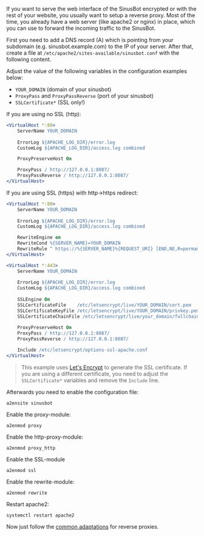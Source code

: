 If you want to serve the web interface of the SinusBot encrypted or with the rest of your website, you usually want to setup a reverse proxy. Most of the time, you already have a web server (like apache2 or nginx) in place, which you can use to forward the incoming traffic to the SinusBot.

First you need to add a DNS record (A) which is pointing from your subdomain (e.g. sinusbot.example.com) to the IP of your server. After that, create a file at `/etc/apache2/sites-available/sinusbot.conf` with the following content.

Adjust the value of the following variables in the configuration examples below:

- `YOUR_DOMAIN` (domain of your sinusbot)
- `ProxyPass` and `ProxyPassReverse` (port of your sinusbot)
- `SSLCertificate*` (SSL only!)

<!-- TODO: check if websockets work -->

If you are using no SSL (http):

```apache
<VirtualHost *:80>
    ServerName YOUR_DOMAIN
    
    ErrorLog ${APACHE_LOG_DIR}/error.log
    CustomLog ${APACHE_LOG_DIR}/access.log combined

    ProxyPreserveHost On

    ProxyPass / http://127.0.0.1:8087/
    ProxyPassReverse / http://127.0.0.1:8087/
</VirtualHost>
```

If you are using SSL (https) with http->https redirect:

```apache
<VirtualHost *:80>
    ServerName YOUR_DOMAIN
    
    ErrorLog ${APACHE_LOG_DIR}/error.log
    CustomLog ${APACHE_LOG_DIR}/access.log combined

    RewriteEngine on
    RewriteCond %{SERVER_NAME}=YOUR_DOMAIN
    RewriteRule ^ https://%{SERVER_NAME}%{REQUEST_URI} [END,NE,R=permanent]
</VirtualHost>

<VirtualHost *:443>
    ServerName YOUR_DOMAIN
    
    ErrorLog ${APACHE_LOG_DIR}/error.log
    CustomLog ${APACHE_LOG_DIR}/access.log combined
    
    SSLEngine On
    SSLCertificateFile    /etc/letsencrypt/live/YOUR_DOMAIN/cert.pem
    SSLCertificateKeyFile /etc/letsencrypt/live/YOUR_DOMAIN/privkey.pem
    SSLCertificateChainFile /etc/letsencrypt/live/your_domain/fullchain.pem
    
    ProxyPreserveHost On
    ProxyPass / http://127.0.0.1:8087/
    ProxyPassReverse / http://127.0.0.1:8087/

    Include /etc/letsencrypt/options-ssl-apache.conf
</VirtualHost>
```
> This example uses [Let's Encrypt](https://letsencrypt.org/) to generate the SSL certificate. If you are using a different certificate, you need to adjust the `SSLCertificate*` variables and remove the `Include` line.

Afterwards you need to enable the configuration file:

`a2ensite sinusbot`

Enable the proxy-module:

`a2enmod proxy`

Enable the http-proxy-module:

`a2enmod proxy_http`

Enable the SSL-module

`a2enmod ssl`

Enable the rewrite-module:

`a2enmod rewrite`

Restart apache2:

`systemctl restart apache2`

Now just follow the [common adaptations](common-adaptations.md) for reverse proxies.
